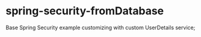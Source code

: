# spring-security-fromDatabase
Base Spring Security example customizing with custom UserDetails service;

